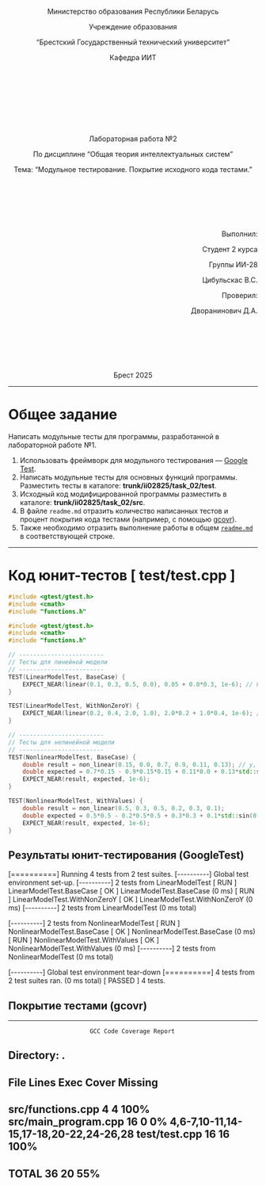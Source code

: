 <p align="center">Министерство образования Республики Беларусь</p>
<p align="center">Учреждение образования</p>
<p align="center">“Брестский Государственный технический университет”</p>
<p align="center">Кафедра ИИТ</p>
<br><br><br><br><br><br><br>
<p align="center">Лабораторная работа №2</p>
<p align="center">По дисциплине “Общая теория интеллектуальных систем”</p>
<p align="center">Тема: “Модульное тестирование. Покрытие исходного кода тестами.”</p>
<br><br><br><br><br>
<p align="right">Выполнил:</p>
<p align="right">Студент 2 курса</p>
<p align="right">Группы ИИ-28</p>
<p align="right">Цибульскас В.С.</p>
<p align="right">Проверил:</p>
<p align="right">Дворанинович Д.А.</p>
<br><br><br><br><br>
<p align="center">Брест 2025</p>

---

# Общее задание
Написать модульные тесты для программы, разработанной в лабораторной работе №1.

1. Использовать фреймворк для модульного тестирования — [Google Test](https://google.github.io/googletest/).  
2. Написать модульные тесты для основных функций программы. Разместить тесты в каталоге: **trunk/ii02825/task_02/test**.  
3. Исходный код модифицированной программы разместить в каталоге: **trunk/ii02825/task_02/src**.  
4. В файле `readme.md` отразить количество написанных тестов и процент покрытия кода тестами (например, с помощью [gcovr](https://gcovr.com/en/stable/)).  
5. Также необходимо отразить выполнение работы в общем [`readme.md`](https://github.com/brstu/OTIS-2025/blob/main/README.md) в соответствующей строке.

---

# Код юнит-тестов [ test/test.cpp ]

```cpp
#include <gtest/gtest.h>
#include <cmath>
#include "functions.h"

#include <gtest/gtest.h>
#include <cmath>
#include "functions.h" 

// ------------------------
// Тесты для линейной модели
// ------------------------
TEST(LinearModelTest, BaseCase) {
    EXPECT_NEAR(linear(0.1, 0.3, 0.5, 0.0), 0.05 + 0.0*0.3, 1e-6); // 0.05
}

TEST(LinearModelTest, WithNonZeroY) {
    EXPECT_NEAR(linear(0.2, 0.4, 2.0, 1.0), 2.0*0.2 + 1.0*0.4, 1e-6); // 0.4 + 0.4 = 0.8
}

// ------------------------
// Тесты для нелинейной модели
// ------------------------
TEST(NonlinearModelTest, BaseCase) {
    double result = non_linear(0.15, 0.0, 0.7, 0.9, 0.11, 0.13); // y, u, a, b, c, d
    double expected = 0.7*0.15 - 0.9*0.15*0.15 + 0.11*0.0 + 0.13*std::sin(0.0);
    EXPECT_NEAR(result, expected, 1e-6);
}

TEST(NonlinearModelTest, WithValues) {
    double result = non_linear(0.5, 0.3, 0.5, 0.2, 0.3, 0.1);
    double expected = 0.5*0.5 - 0.2*0.5*0.5 + 0.3*0.3 + 0.1*std::sin(0.3);
    EXPECT_NEAR(result, expected, 1e-6);
}

```
## Результаты юнит-тестирования (GoogleTest)
[==========] Running 4 tests from 2 test suites.
[----------] Global test environment set-up.
[----------] 2 tests from LinearModelTest
[ RUN      ] LinearModelTest.BaseCase
[       OK ] LinearModelTest.BaseCase (0 ms)
[ RUN      ] LinearModelTest.WithNonZeroY
[       OK ] LinearModelTest.WithNonZeroY (0 ms)
[----------] 2 tests from LinearModelTest (0 ms total)

[----------] 2 tests from NonlinearModelTest
[ RUN      ] NonlinearModelTest.BaseCase
[       OK ] NonlinearModelTest.BaseCase (0 ms)
[ RUN      ] NonlinearModelTest.WithValues
[       OK ] NonlinearModelTest.WithValues (0 ms)
[----------] 2 tests from NonlinearModelTest (0 ms total)

[----------] Global test environment tear-down
[==========] 4 tests from 2 test suites ran. (0 ms total)
[  PASSED  ] 4 tests.

## Покрытие тестами (gcovr)

------------------------------------------------------------------------------
                           GCC Code Coverage Report
Directory: .
------------------------------------------------------------------------------
File                                       Lines    Exec  Cover   Missing
------------------------------------------------------------------------------
src/functions.cpp                              4       4   100%
src/main_program.cpp                          16       0     0%   4,6-7,10-11,14-15,17-18,20-22,24-26,28
test/test.cpp                                 16      16   100%
------------------------------------------------------------------------------
TOTAL                                         36      20    55%
------------------------------------------------------------------------------

